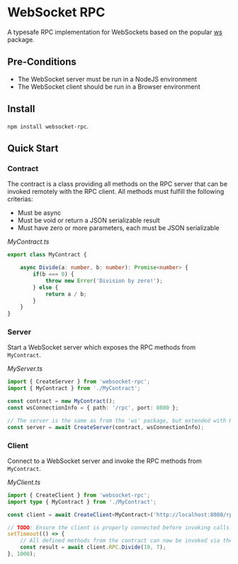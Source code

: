 # WebSocket RPC

A typesafe RPC implementation for WebSockets based on the popular [ws](https://www.npmjs.com/package/ws) package.

## Pre-Conditions

- The WebSocket server must be run in a NodeJS environment
- The WebSocket client should be run in a Browser environment

## Install

`npm install websocket-rpc`.

## Quick Start

### Contract

The contract is a class providing all methods on the RPC server that can be invoked remotely with the RPC client.
All methods must fulfill the following criterias:
- Must be async
- Must be void or return a JSON serializable result
- Must have zero or more parameters, each must be JSON serializable

_MyContract.ts_
```typescript
export class MyContract {

    async Divide(a: number, b: number): Promise<number> {
        if(b === 0) {
            throw new Error('Division by zero!');
        } else {
            return a / b;
        }
    }
}
```

### Server

Start a WebSocket server which exposes the RPC methods from `MyContract`.

_MyServer.ts_
```typescript
import { CreateServer } from 'websocket-rpc';
import { MyContract } from './MyContract';

const contract = new MyContract();
const wsConnectionInfo = { path: '/rpc', port: 8080 };

// The server is the same as from the 'ws' package, but extended with RPC capabilities
const server = await CreateServer(contract, wsConnectionInfo);
```

### Client

Connect to a WebSocket server and invoke the RPC methods from `MyContract`.

_MyClient.ts_
```typescript
import { CreateClient } from 'websocket-rpc';
import type { MyContract } from './MyContract';

const client = await CreateClient<MyContract>('http://localhost:8080/rpc');

// TODO: Ensure the client is properly connected before invoking calls...
setTimeout(() => {
    // All defined methods from the contract can now be invoked via the RPC property
    const result = await client.RPC.Divide(19, 7);
}, 1000);
```